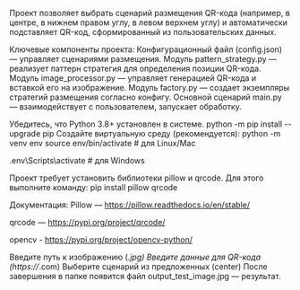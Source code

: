 Проект позволяет выбрать сценарий размещения QR-кода (например, в центре, в нижнем правом углу, в левом верхнем углу) и автоматически подставляет QR-код, сформированный из пользовательских данных.


Ключевые компоненты проекта:
Конфигурационный файл (config.json) — управляет сценариями размещения.
Модуль pattern_strategy.py — реализует паттерн стратегия для определения позиции QR-кода.
Модуль image_processor.py — управляет генерацией QR-кода и вставкой его на изображение.
Модуль factory.py — создает экземпляры стратегий размещения согласно конфигу.
Основной сценарий main.py — взаимодействует с пользователем, запускает обработку.

Убедитесь, что Python 3.8+ установлен в системе.
python -m pip install --upgrade pip
Создайте виртуальную среду (рекомендуется):
python -m venv env
source env/bin/activate  # для Linux/Mac

.env\Scripts\activate     # для Windows

Проект требует установить библиотеки pillow и qrcode. Для этого выполните команду:
pip install pillow qrcode

Документация:
Pillow — https://pillow.readthedocs.io/en/stable/

qrcode — https://pypi.org/project/qrcode/

opencv - https://pypi.org/project/opencv-python/

Введите путь к изображению (*.jpg)
Введите данные для QR-кода (https://*.com)
Выберите сценарий из предложенных (center)
После завершения в папке появится файл output_test_image.jpg — результат.
